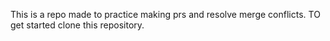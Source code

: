 This is a repo made to practice making prs and resolve merge conflicts.
TO get started clone this repository.
